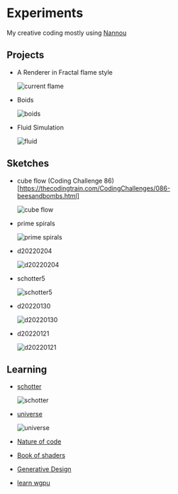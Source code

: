 # Experiments

My creative coding mostly using [Nannou](https://nannou.cc)

## Projects

- A Renderer in Fractal flame style

  ![current flame](projects/log_density/images/001.png)

- Boids

  ![boids](projects/boids/boids.gif)

- Fluid Simulation

  ![fluid](projects/fluid/cpu_v1/1714.png)

## Sketches

- cube flow (Coding Challenge 86)[https://thecodingtrain.com/CodingChallenges/086-beesandbombs.html]

  ![cube flow](sketches/cube_flow/cube_flow3.gif)

- prime spirals

  ![prime spirals](sketches/prime-spiral/18624.png)

- d20220204

  ![d20220204](sketches/d20220204/243.png)

- schotter5

  ![schotter5](sketches/schotter5/schotter_perlin_smooth1.gif)

- d20220130

  ![d20220130](sketches/d20220130/086.png)

- d20220121

  ![d20220121](sketches/d20220121/images/d202201210.png)

## Learning

- [schotter](https://github.com/sidwellr/schotter)

  ![schotter](learning/schotter/images/schotter.gif)

- [universe](https://www.youtube.com/watch?v=Ml6tpyTyXhM&t=776s)

  ![universe](learning/universe/universe.png)

- [Nature of code](https://natureofcode.com/)
- [Book of shaders](https://thebookofshaders.com/)
- [Generative Design](https://github.com/generative-design)
- [learn wgpu](https://sotrh.github.io/learn-wgpu/)
